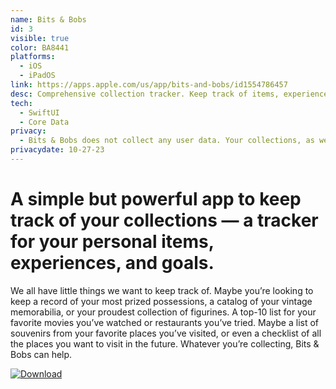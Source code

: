 ```yaml
---
name: Bits & Bobs
id: 3
visible: true
color: BA8441
platforms:
  - iOS
  - iPadOS
link: https://apps.apple.com/us/app/bits-and-bobs/id1554786457
desc: Comprehensive collection tracker. Keep track of items, experiences, or goals. Checklists, rankings, grouping, and sorting. Store photos, attributes, and text.
tech: 
  - SwiftUI
  - Core Data
privacy:
  - Bits & Bobs does not collect any user data. Your collections, as well as any other data you enter into the app, are stored locally on your device. We do not transfer your data to any other location, nor do we include any advertising or analytics software affiliated with third parties.
privacydate: 10-27-23
---
```


# A simple but powerful app to keep track of your collections — a tracker for your personal items, experiences, and goals.

We all have little things we want to keep track of. Maybe you’re looking to keep a record of your most prized possessions, a catalog of your vintage memorabilia, or your proudest collection of figurines. A top-10 list for your favorite movies you’ve watched or restaurants you’ve tried. Maybe a list of souvenirs from your favorite places you’ve visited, or even a checklist of all the places you want to visit in the future. Whatever you’re collecting, Bits & Bobs can help.

[![Download](download.svg)](https://apps.apple.com/us/app/bits-and-bobs/id1554786457)